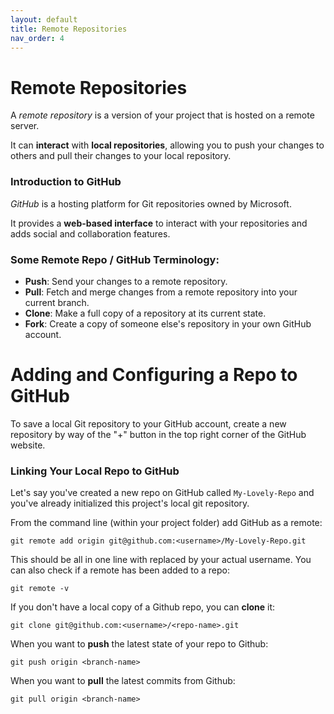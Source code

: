 ```yaml
---
layout: default
title: Remote Repositories
nav_order: 4
---
```


# Remote Repositories

A *remote repository* is a version of your project that is hosted on a remote server.

It can **interact** with **local repositories**, allowing you to push your
changes to others and pull their changes to your local repository.


### Introduction to GitHub

*GitHub* is a hosting platform for Git repositories owned by
Microsoft.

It provides a **web-based interface** to interact with your repositories and adds social and collaboration features.

### Some Remote Repo / GitHub Terminology:
- **Push**: Send your changes to a remote repository.
- **Pull**: Fetch and merge changes from a remote repository into your current branch.
- **Clone**: Make a full copy of a repository at its current state.
- **Fork**: Create a copy of someone else's repository in your own GitHub account.

# Adding and Configuring a Repo to GitHub
To save a local Git repository to your GitHub account, create a new repository by way 
of the "+" button in the top right corner of the GitHub website.

### Linking Your Local Repo to GitHub

Let's say you've created a new repo on GitHub called `My-Lovely-Repo` 
and you've already initialized this project's local git repository.

From the command line (within your project folder) add GitHub as a remote:

`git remote add origin git@github.com:<username>/My-Lovely-Repo.git`

This should be all in one line with <username> replaced by your actual username.
You can also check if a remote has been added to a repo:

`git remote -v`

If you don't have a local copy of a Github repo, you can **clone** it: 

`git clone git@github.com:<username>/<repo-name>.git`

When you want to **push** the latest state of your repo to Github:

`git push origin <branch-name>`

When you want to **pull** the latest commits from Github:

`git pull origin <branch-name>`

